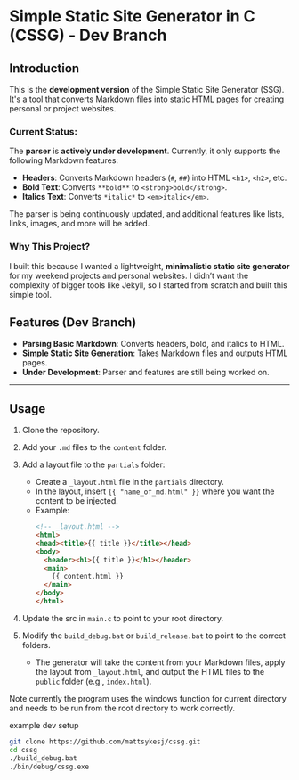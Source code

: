 # Simple Static Site Generator in C (CSSG) - Dev Branch

## Introduction

This is the **development version** of the Simple Static Site Generator (SSG). It's a tool that converts Markdown files into static HTML pages for creating personal or project websites.

### Current Status:
The **parser** is **actively under development**. Currently, it only supports the following Markdown features:

- **Headers**: Converts Markdown headers (`#`, `##`) into HTML `<h1>`, `<h2>`, etc.
- **Bold Text**: Converts `**bold**` to `<strong>bold</strong>`.
- **Italics Text**: Converts `*italic*` to `<em>italic</em>`.

The parser is being continuously updated, and additional features like lists, links, images, and more will be added.

### Why This Project?

I built this because I wanted a lightweight, **minimalistic static site generator** for my weekend projects and personal websites. I didn’t want the complexity of bigger tools like Jekyll, so I started from scratch and built this simple tool.

## Features (Dev Branch)

- **Parsing Basic Markdown**: Converts headers, bold, and italics to HTML.
- **Simple Static Site Generation**: Takes Markdown files and outputs HTML pages.
- **Under Development**: Parser and features are still being worked on.

---

## Usage

1. Clone the repository.
2. Add your `.md` files to the `content` folder.
3. Add a layout file to the `partials` folder:
   - Create a `_layout.html` file in the `partials` directory.
   - In the layout, insert `{{ "name_of_md.html" }}` where you want the content to be injected.
   - Example:
     ```html
     <!-- _layout.html -->
     <html>
     <head><title>{{ title }}</title></head>
     <body>
       <header><h1>{{ title }}</h1></header>
       <main>
         {{ content.html }}
       </main>
     </body>
     </html>
     ```

4. Update the src in `main.c` to point to your root directory.
5. Modify the `build_debug.bat` or `build_release.bat` to point to the correct folders.
   - The generator will take the content from your Markdown files, apply the layout from `_layout.html`, and output the HTML files to the `public` folder (e.g., `index.html`).


Note currently the program uses the windows function for current directory and needs to be run from the root directory to work correctly.

example dev setup
```bash
git clone https://github.com/mattsykesj/cssg.git
cd cssg
./build_debug.bat
./bin/debug/cssg.exe
